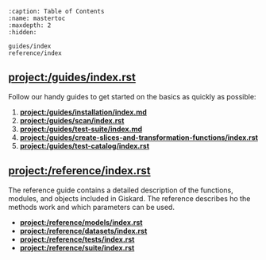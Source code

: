 ```{toctree}
:caption: Table of Contents
:name: mastertoc
:maxdepth: 2
:hidden:

guides/index
reference/index
```

## <project:/guides/index.rst>

Follow our handy guides to get started on the basics as quickly as possible:

1. **<project:/guides/installation/index.md>**
2. **<project:/guides/scan/index.rst>**
3. **<project:/guides/test-suite/index.md>**
4. **<project:/guides/create-slices-and-transformation-functions/index.rst>**
5. **<project:/guides/test-catalog/index.rst>**

## <project:/reference/index.rst>

The reference guide contains a detailed description of the functions, modules, and objects included in Giskard.
The reference describes ho the methods work and which parameters can be used.

- **<project:/reference/models/index.rst>**
- **<project:/reference/datasets/index.rst>**
- **<project:/reference/tests/index.rst>**
- **<project:/reference/suite/index.rst>**